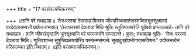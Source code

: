 +++
title = "17 परसंपत्त्यधिकरणम्"

+++
॥तानि परे तथाह्याह॥ 'तेजःपरस्यां देवताया'मित्यत्र जीवपरिष्वक्ततेजश्शब्दितभूतसूक्ष्माणां परदेवतासम्पत्तौ प्रयोजनाभावात् 'तेजःपरस्यां देवताया'मिति श्रुतिः स्तुतिमात्रपरेति पूर्वपक्षे प्राप्तउच्यते- तानि परे तथाह्याह। तानि जीवसंसृष्टानि भूतसूक्ष्माणि परे परमात्मनि सम्पद्यन्ते। कुतः; तथाह्याह श्रुतिः- 'तेजः परस्यां देवताया'मिति। श्रुतिवशाच्च सुषुप्तिप्रळययोरिव परमात्मसम्पत्तेः सुखदुःखोपभोगायासविश्रमः" प्रयोजनत्वेन परिकल्प्यत इति स्थितम्॥ ॥इति परसम्पत्त्यधिकरणम्॥